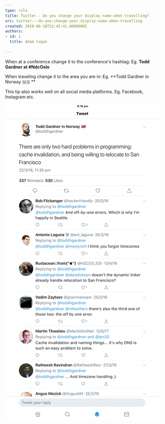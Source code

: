 ```yaml
---
type: rule
title: Twitter - Do you change your display name when travelling?
uri: twitter---do-you-change-your-display-name-when-travelling
created: 2018-06-18T22:45:41.0000000Z
authors:
- id: 1
  title: Adam Cogan

---
```


When at a conference change it to the conference's hashtag:
Eg. **Todd Gardner at #NdcOslo**

When traveling change it to the area you are in:
Eg. **Todd Gardner in Norway 🇳🇴 **
 
This tip also works well on all social media platforms. Eg. Facebook, Instagram etc.

![ Changing name when traveling](twitter-name.png)
